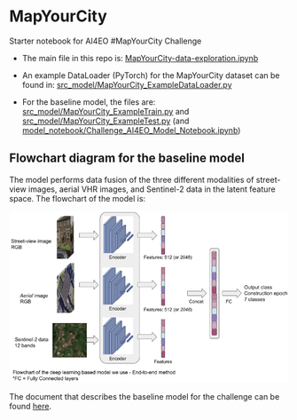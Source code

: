 # MapYourCity
Starter notebook for AI4EO #MapYourCity Challenge

 - The main file in this repo is: [MapYourCity-data-exploration.ipynb](MapYourCity-data-exploration.ipynb)

 - An example DataLoader (PyTorch) for the MapYourCity dataset can be found in: [src_model/MapYourCity_ExampleDataLoader.py](src_model/MapYourCity_ExampleDataLoader.py)

 - For the baseline model, the files are: [src_model/MapYourCity_ExampleTrain.py](src_model/MapYourCity_ExampleTrain.py) and [src_model/MapYourCity_ExampleTest.py](src_model/MapYourCity_ExampleTest.py) (and [model_notebook/Challenge_AI4EO_Model_Notebook.ipynb](model_notebook/Challenge_AI4EO_Model_Notebook.ipynb))

## Flowchart diagram for the baseline model

The model performs data fusion of the three different modalities of street-view images, aerial VHR images, and Sentinel-2 data in the latent feature space. The flowchart of the model is:

![plot](./Figures/DiagramFlowchart.png)

The document that describes the baseline model for the challenge can be found [here](https://drive.google.com/file/d/1MxizddddgQ8vJg_xiURzVpreq2sUUWoB/view?usp=sharing).

